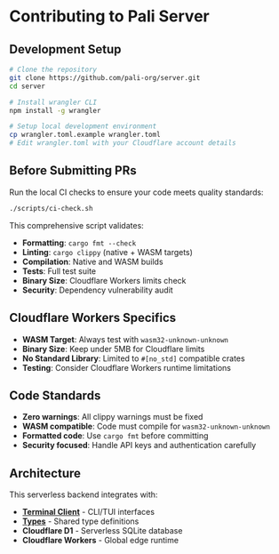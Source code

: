 # Contributing to Pali Server

## Development Setup

```bash
# Clone the repository
git clone https://github.com/pali-org/server.git
cd server

# Install wrangler CLI
npm install -g wrangler

# Setup local development environment
cp wrangler.toml.example wrangler.toml
# Edit wrangler.toml with your Cloudflare account details
```

## Before Submitting PRs

Run the local CI checks to ensure your code meets quality standards:

```bash
./scripts/ci-check.sh
```

This comprehensive script validates:
- **Formatting**: `cargo fmt --check`
- **Linting**: `cargo clippy` (native + WASM targets)
- **Compilation**: Native and WASM builds
- **Tests**: Full test suite
- **Binary Size**: Cloudflare Workers limits check
- **Security**: Dependency vulnerability audit

## Cloudflare Workers Specifics

- **WASM Target**: Always test with `wasm32-unknown-unknown`
- **Binary Size**: Keep under 5MB for Cloudflare limits
- **No Standard Library**: Limited to `#[no_std]` compatible crates
- **Testing**: Consider Cloudflare Workers runtime limitations

## Code Standards

- **Zero warnings**: All clippy warnings must be fixed
- **WASM compatible**: Code must compile for `wasm32-unknown-unknown`
- **Formatted code**: Use `cargo fmt` before committing
- **Security focused**: Handle API keys and authentication carefully

## Architecture

This serverless backend integrates with:
- **[Terminal Client](https://github.com/pali-org/terminal)** - CLI/TUI interfaces
- **[Types](https://github.com/pali-org/types)** - Shared type definitions
- **Cloudflare D1** - Serverless SQLite database
- **Cloudflare Workers** - Global edge runtime